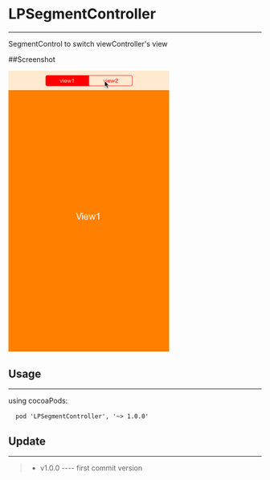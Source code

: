 # LPSegmentController

---

SegmentControl to switch viewController's view

##Screenshot

<img src="Screenshot/screenshot.gif" width=320>

## Usage

---

using cocoaPods:  

```Object-C
  pod 'LPSegmentController', '~> 1.0.0'
```

## Update

---

> *  v1.0.0 ---- first commit version
